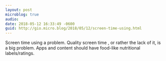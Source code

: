 ```yaml
---
layout: post
microblog: true
audio: 
date: 2018-05-12 16:33:49 -0600
guid: http://gio.micro.blog/2018/05/12/screen-time-using.html
---
```

Screen time using a problem. Quality screen time , or rather the lack of it, is a big problem. Apps and content should have food-like nutritional labels/ratings.
